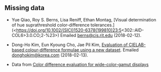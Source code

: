 ## Missing data

- Yue Qiao, Roy S. Berns, Lisa Reniff, Ethan Montag,
  [Visual determination of hue suprathreshold color-difference
  tolerances.](<https://doi.org/10.1002/(SICI)1520-6378(199810)23:5<302::AID-COL6>3.0.CO;2-%23>)
  Emailed <berns@cis.rit.edu> (2018-02-12).

- Dong-Ho Kim, Eun Kyoung Cho, Jae Pil Kim,
  [Evaluation of CIELAB-based colour-difference formulae using a new
  dataset](https://doi.org/10.1002/col.1052).
  Emailed <donghokim@korea.com> (2018-02-13).

- Data from [Color difference evaluation for wide-color-gamut
  displays](https://doi.org/10.1364/JOSAA.394132)
